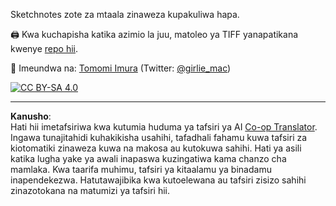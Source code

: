 <!--
CO_OP_TRANSLATOR_METADATA:
{
  "original_hash": "a88d5918c1b9da69a40d917a0840c497",
  "translation_date": "2025-09-05T16:28:15+00:00",
  "source_file": "sketchnotes/README.md",
  "language_code": "sw"
}
-->
Sketchnotes zote za mtaala zinaweza kupakuliwa hapa.

🖨 Kwa kuchapisha katika azimio la juu, matoleo ya TIFF yanapatikana kwenye [repo hii](https://github.com/girliemac/a-picture-is-worth-a-1000-words/tree/main/ml/tiff).

🎨 Imeundwa na: [Tomomi Imura](https://github.com/girliemac) (Twitter: [@girlie_mac](https://twitter.com/girlie_mac))

[![CC BY-SA 4.0](https://img.shields.io/badge/License-CC%20BY--SA%204.0-lightgrey.svg)](https://creativecommons.org/licenses/by-sa/4.0/)

---

**Kanusho**:  
Hati hii imetafsiriwa kwa kutumia huduma ya tafsiri ya AI [Co-op Translator](https://github.com/Azure/co-op-translator). Ingawa tunajitahidi kuhakikisha usahihi, tafadhali fahamu kuwa tafsiri za kiotomatiki zinaweza kuwa na makosa au kutokuwa sahihi. Hati ya asili katika lugha yake ya awali inapaswa kuzingatiwa kama chanzo cha mamlaka. Kwa taarifa muhimu, tafsiri ya kitaalamu ya binadamu inapendekezwa. Hatutawajibika kwa kutoelewana au tafsiri zisizo sahihi zinazotokana na matumizi ya tafsiri hii.